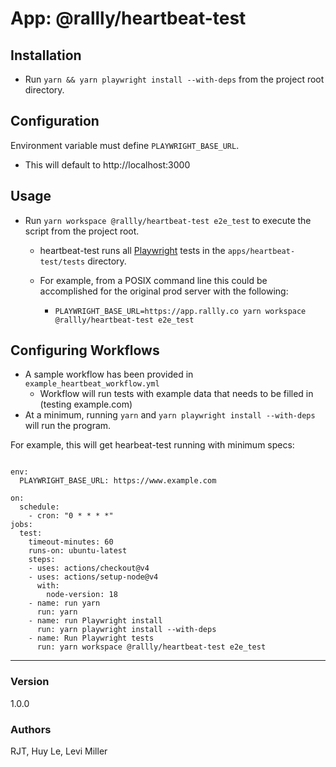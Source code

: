 # App:  @rallly/heartbeat-test

## Installation
* Run `yarn && yarn playwright install --with-deps` from the project root directory.

## Configuration
Environment variable must define `PLAYWRIGHT_BASE_URL`.
* This will default to http://localhost:3000

## Usage
* Run `yarn workspace @rallly/heartbeat-test e2e_test` to execute the script from the project root. 

    * heartbeat-test runs all [Playwright](https://wwww.playwright.dev) tests in the `apps/heartbeat-test/tests` directory.

    * For example, from a POSIX command line this could be accomplished for the original prod server with the following:
        * `PLAYWRIGHT_BASE_URL=https://app.rallly.co yarn workspace @rallly/heartbeat-test e2e_test`

## Configuring Workflows
* A sample workflow has been provided in `example_heartbeat_workflow.yml`
   * Workflow will run tests with example data that needs to be filled in (testing example.com)
* At a minimum, running `yarn` and `yarn playwright install --with-deps` will run the program.

For example, this will get hearbeat-test running with minimum specs:
```name: Heartbeat Tests

env:
  PLAYWRIGHT_BASE_URL: https://www.example.com

on:
  schedule:
    - cron: "0 * * * *"
jobs:
  test:
    timeout-minutes: 60
    runs-on: ubuntu-latest
    steps:
    - uses: actions/checkout@v4
    - uses: actions/setup-node@v4
      with:
        node-version: 18
    - name: run yarn
      run: yarn
    - name: run Playwright install
      run: yarn playwright install --with-deps
    - name: Run Playwright tests
      run: yarn workspace @rallly/heartbeat-test e2e_test
```


---
### Version
1.0.0

### Authors
RJT, Huy Le, Levi Miller
